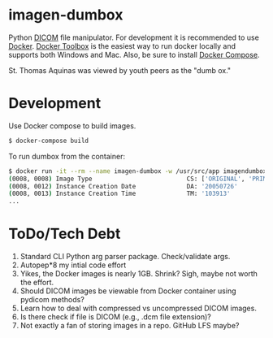 # imagen-dumbox
Python [DICOM](http://dicom.nema.org/) file manipulator. For development
it is recommended to use [Docker](https://www.docker.com/). [Docker
Toolbox](https://www.docker.com/docker-toolbox) is the easiest way to
run docker locally and supports both Windows and Mac. Also, be sure to
install [Docker Compose](https://docs.docker.com/compose/).

St. Thomas Aquinas was viewed by youth peers as the "dumb ox."

# Development
Use Docker compose to build images.

```bash
$ docker-compose build
```

To run dumbox from the container:
```bash
$ docker run -it --rm --name imagen-dumbox -w /usr/src/app imagendumbox_python python dumbox.py images/vhf.159.dcm -v
(0008, 0008) Image Type                          CS: ['ORIGINAL', 'PRIMARY', 'AXIAL']
(0008, 0012) Instance Creation Date              DA: '20050726'
(0008, 0013) Instance Creation Time              TM: '103913'
...
```

# ToDo/Tech Debt
1.  Standard CLI Python arg parser package. Check/validate args.
2.  Autopep*8 my intial code effort
3.  Yikes, the Docker images is nearly 1GB. Shrink? Sigh, maybe not
    worth the effort.
4.  Should DICOM images be viewable from Docker container using pydicom
    methods?
5.  Learn how to deal with compressed vs uncompressed DICOM images.
6.  Is there check if file is DICOM (e.g., .dcm file extension)?
7.  Not exactly a fan of storing images in a repo. GitHub LFS maybe?
